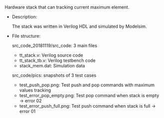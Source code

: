 Hardware stack that can tracking current maximum element. 
- Description: 
  
  The stack was written in Verilog HDL and simulated by Modelsim.
  
- File structure:

  src_code_20181119/src_code: 3 main files
    - tt_stack.v: Verilog source code
    - tt_stack_tb.v: Verilog testbench code
    - stack_mem.dat: Simulation data 
  
  src_code/pics: snapshots of 3 test cases
    - test_push_pop.png: Test push and pop commands with maximum values tracking
    - test_error_pop_empty.png: Test pop command when stack is empty -> error 02
    - test_error_push_full.png: Test push command when stack is full -> error 01
  
